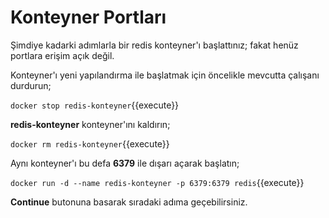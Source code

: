 # Konteyner Portları

Şimdiye kadarki adımlarla bir redis konteyner'ı başlattınız; fakat henüz portlara erişim açık değil. 

Konteyner'ı yeni yapılandırma ile başlatmak için öncelikle mevcutta çalışanı durdurun;

`docker stop redis-konteyner`{{execute}}

**redis-konteyner** konteyner'ını kaldırın;

`docker rm redis-konteyner`{{execute}}

Aynı konteyner'ı bu defa **6379** ile dışarı açarak başlatın;

`docker run -d --name redis-konteyner -p 6379:6379 redis`{{execute}}

**Continue** butonuna basarak sıradaki adıma geçebilirsiniz.
